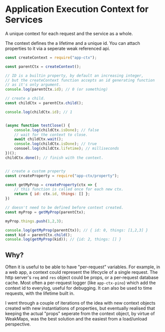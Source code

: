 # Application Execution Context for Services

A unique context for each request and the service as a whole.

The context defines the a lifetime and a unique id. You can attach properties to
it via a seperate weak referenced api.

```javascript
const createContext = require("app-ctx");

const parentCtx = createContext();

// ID is a builtin property, by default an increasing integer,
// but the createContext function accepts an id generating function
// as it's only argument.
console.log(parentCtx.id); // 0 (or something)

// create a child.
const childCtx = parentCtx.child();

console.log(childCtx.id); // 1


(async function testClose() {
    console.log(childCtx.isDone); // false
    // wait for the context to close.
    await childCtx.wait();
    console.log(childCtx.isDone); // true
    consoel.log(childCtx.lifetime); // milliseconds
})();
childCtx.done(); // finish with the context.


// create a custom property
const createProperty = require("app-ctx/property");

const getMyProp = createProperty(ctx => {
    // this function is called once for each new ctx.
    return { id: ctx.id, things: [] };
})

// doesn't need to be defined before context created.
const myProp = getMyProp(parentCtx);

myProp.things.push(1,2,3);

console.log(getMyProp(parentCtx)); // { id: 0, things: [1,2,3] }
const kid = parentCtx.child();
console.log(getMyProp(kid)); // {id: 2, things: [] }
```

## Why?

Often it is useful to be able to have "per-request" variables. For example, in a web
app, a context could represent the lifecycle of a single request. The http server's
`req` and `res` object could be props, or a per-request database cache. Most often
a per-request logger (like `app-ctx-pino`) which add the context id to everylog, useful
for debugging. It can also be used to time requests, with the lifetime built in.

I went through a couple of iterations of the idea with new context objects created with
new instantiations of properties, but eventually realised that keeping the actual
"props" seperate from the context object, by virtue of WeakMaps, was the best solution
and the easiest from a load/unload perspective.

